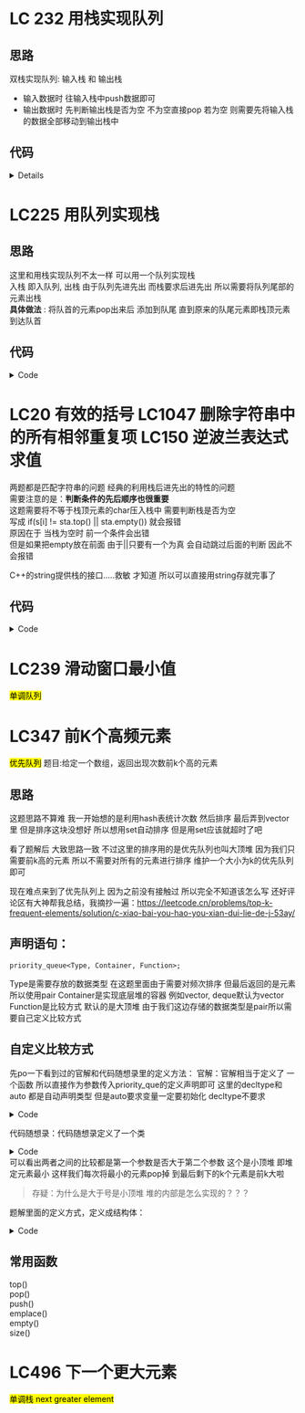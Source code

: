# LC 232 用栈实现队列
## 思路 
双栈实现队列:
输入栈 和 输出栈 
- 输入数据时 往输入栈中push数据即可
- 输出数据时 先判断输出栈是否为空 不为空直接pop 若为空 则需要先将输入栈的数据全部移动到输出栈中
## 代码
<details>
<summmary>Code</summary>
<pre><code class="language-cpp">
class MyQueue {
public:
    stack<int> sta_in;
    stack<int> sta_out;
    MyQueue() {

    }
    
    void push(int x) {
        sta_in.push(x);
    }
    
    int pop() {
        if(sta_out.empty()) {
            while(!sta_in.empty()) {
                int temp = sta_in.top();
                sta_in.pop();
                sta_out.push(temp);
            }
        }
        int res = sta_out.top();
        sta_out.pop();
        return res;
    }
    
    int peek() {
        if(sta_out.empty()) {
            while(!sta_in.empty()) {
                int temp = sta_in.top();
                sta_in.pop();
                sta_out.push(temp);
            }
        }
        return sta_out.top();
    }
    
    bool empty() {
        return sta_in.empty() && sta_out.empty();
    }
};

/**
 * Your MyQueue object will be instantiated and called as such:
 * MyQueue* obj = new MyQueue();
 * obj->push(x);
 * int param_2 = obj->pop();
 * int param_3 = obj->peek();
 * bool param_4 = obj->empty();
 */
</code></pre>
</details>


# LC225 用队列实现栈
## 思路
这里和用栈实现队列不太一样 可以用一个队列实现栈  
入栈 即入队列, 出栈 由于队列先进先出 而栈要求后进先出 所以需要将队列尾部的元素出栈  
**具体做法** : 将队首的元素pop出来后 添加到队尾 直到原来的队尾元素即栈顶元素到达队首
## 代码

<details>
<summary>Code</summary>
<pre><code class="language-cpp">
class MyStack {
public:
    queue<int> que;
    MyStack() {

    }
    
    void push(int x) {
        que.push(x);
    }
    
    int pop() {
        int len = que.size();
        while(len > 1) {
            int temp = que.front();
            que.pop();
            que.push(temp);
            len--;
        }
        int temp = que.front();
        que.pop();
        return temp;
    }
    
    int top() {

        return que.back();       
    }
    
    bool empty() {
        return que.empty();
    }
};

/**
 * Your MyStack object will be instantiated and called as such:
 * MyStack* obj = new MyStack();
 * obj->push(x);
 * int param_2 = obj->pop();
 * int param_3 = obj->top();
 * bool param_4 = obj->empty();
 */
</code></pre>
</details>

# LC20 有效的括号 LC1047 删除字符串中的所有相邻重复项 LC150 逆波兰表达式求值
两题都是匹配字符串的问题 经典的利用栈后进先出的特性的问题  
需要注意的是：**判断条件的先后顺序也很重要**  
这题需要将不等于栈顶元素的char压入栈中 需要判断栈是否为空  
写成
if(s[i] != sta.top() || sta.empty()) 就会报错   
原因在于 当栈为空时 前一个条件会出错  
但是如果把empty放在前面 由于||只要有一个为真 会自动跳过后面的判断 因此不会报错  

C++的string提供栈的接口.....救敏 才知道 所以可以直接用string存就完事了

## 代码
<details>
<summary>Code</summary>
<pre><code class = "language-cpp">
class Solution {
public:
    string removeDuplicates(string s) {
        string stk;
        for (char ch : s) {
            if (!stk.empty() && stk.back() == ch) {
                stk.pop_back();
            } else {
                stk.push_back(ch);
            }
        }
        return stk;
    }
};
</pre></code>
</details>


# LC239 滑动窗口最小值
<mark>单调队列</mark>




# LC347 前K个高频元素
<mark>优先队列</mark>
题目:给定一个数组，返回出现次数前k个高的元素
## 思路
这题思路不算难 我一开始想的是利用hash表统计次数 然后排序 最后弄到vector里  但是排序这块没想好 所以想用set自动排序 但是用set应该就超时了吧

看了题解后 大致思路一致 不过这里的排序用的是优先队列也叫大顶堆
因为我们只需要前k高的元素 所以不需要对所有的元素进行排序 维护一个大小为k的优先队列即可 

现在难点来到了优先队列上 因为之前没有接触过 所以完全不知道该怎么写 还好评论区有大神帮我总结，我摘抄一遍：https://leetcode.cn/problems/top-k-frequent-elements/solution/c-xiao-bai-you-hao-you-xian-dui-lie-de-j-53ay/

## 声明语句：
```
priority_queue<Type, Container, Function>;
```
Type是需要存放的数据类型 在这题里面由于需要对频次排序 但最后返回的是元素 所以使用pair
Container是实现底层堆的容器 例如vector, deque默认为vector
Function是比较方式 默认的是大顶堆 由于我们这边存储的数据类型是pair所以需要自己定义比较方式
 ## 自定义比较方式
 先po一下看到过的官解和代码随想录里的定义方法：
 官解：官解相当于定义了 一个函数  所以直接作为参数传入priority_que的定义声明即可
 这里的decltype和auto 都是自动声明类型 但是auto要求变量一定要初始化 decltype不要求
 <details>
 <summary>Code</summary>
 <pre><code class = "langauge-cpp">
 static bool cmp(pair<int, int>& m, pair<int, int>& n) {
	 return m.second > n.second;
 }
 
 priority_queue<pair<int, int>, vector<pair<int, int>>, decltype(&cmp)> q(cmp);
 </pre></code>
 </details>

 代码随想录：代码随想录定义了一个类
 <details>
 <summary>Code</summary>
 <pre><code class = "language-cpp">
 class mycompar{
 	 public:
		 bool operator()(const pair<int, int>& l, const pair<int, int>& r) {
		 return l.second > r.second;
		}
	};
	
	priority_queue<pair<int, int>, vector<pair<int, int>>, mycompar> q;
 </pre></code>
 </details>
 可以看出两者之间的比较都是第一个参数是否大于第二个参数 这个是小顶堆 即堆定元素最小 这样我们每次将最小的元素pop掉 到最后剩下的k个元素是前k大啦
 
 > 存疑：为什么是大于号是小顶堆 堆的内部是怎么实现的？？？


题解里面的定义方式，定义成结构体：
<details>
<summary>Code</summary>
<pre><code class = "language-cpp">
//大顶堆
struct myComparison
{
	bool operator () (fruit f1,fruit f2)
	{
		return f1.price < f2.price;
	}
};
//此时优先队列的定义应该如下
priority_queue<fruit,vector<fruit>,myComparison> q;
</pre></code>
</details>

 ##  常用函数
 top()    
 pop()  
 push()  
 emplace()  
 empty()  
 size()  
 

# LC496 下一个更大元素
<mark>单调栈 next greater element</mark>
